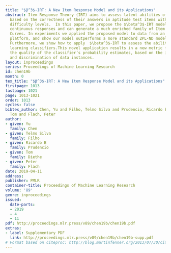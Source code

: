 ```yaml
---
title: "$β^3$-IRT: A New Item Response Model and its Applications"
abstract: Item Response Theory (IRT) aims to assess latent abilities of respondents
  based on the correctness of their answers in aptitude test items with different
  difficulty levels.  In this paper, we propose the $\beta^3$-IRT model, which models
  continuous responses and can generate a much enriched family of Item Characteristic
  Curves. In experiments we applied the proposed model to data from an online exam
  platform, and show our model outperforms a more standard 2PL-ND model on all datasets.
  Furthermore, we show how to apply  $\beta^3$-IRT to assess the ability of machine
  learning classifiers.This novel application results in a new metric for evaluating
  the quality of the classifier’s probability estimates, based on the inferred difficulty
  and discrimination of data instances.
layout: inproceedings
series: Proceedings of Machine Learning Research
id: chen19b
month: 0
tex_title: "$β^3$-IRT: A New Item Response Model and its Applications"
firstpage: 1013
lastpage: 1021
page: 1013-1021
order: 1013
cycles: false
bibtex_author: Chen, Yu and Filho, Telmo Silva and Prudencio, Ricardo B and Diethe,
  Tom and Flach, Peter
author:
- given: Yu
  family: Chen
- given: Telmo Silva
  family: Filho
- given: Ricardo B
  family: Prudencio
- given: Tom
  family: Diethe
- given: Peter
  family: Flach
date: 2019-04-11
address: 
publisher: PMLR
container-title: Proceedings of Machine Learning Research
volume: '89'
genre: inproceedings
issued:
  date-parts:
  - 2019
  - 4
  - 11
pdf: http://proceedings.mlr.press/v89/chen19b/chen19b.pdf
extras:
- label: Supplementary PDF
  link: http://proceedings.mlr.press/v89/chen19b/chen19b-supp.pdf
# Format based on citeproc: http://blog.martinfenner.org/2013/07/30/citeproc-yaml-for-bibliographies/
---
```

